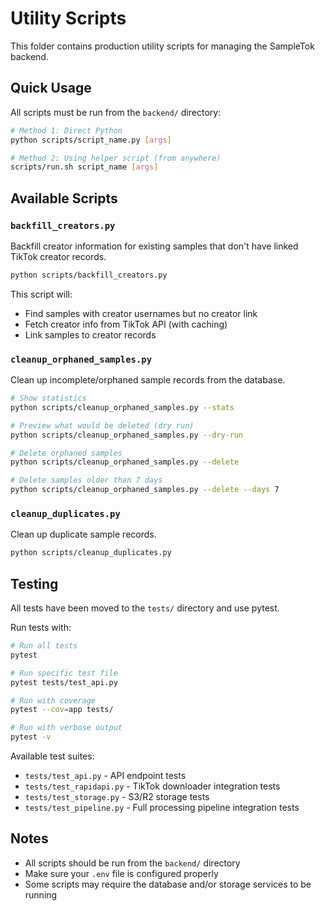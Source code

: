 # Utility Scripts

This folder contains production utility scripts for managing the SampleTok backend.

## Quick Usage

All scripts must be run from the `backend/` directory:

```bash
# Method 1: Direct Python
python scripts/script_name.py [args]

# Method 2: Using helper script (from anywhere)
scripts/run.sh script_name [args]
```

## Available Scripts

### `backfill_creators.py`
Backfill creator information for existing samples that don't have linked TikTok creator records.

```bash
python scripts/backfill_creators.py
```

This script will:
- Find samples with creator usernames but no creator link
- Fetch creator info from TikTok API (with caching)
- Link samples to creator records

### `cleanup_orphaned_samples.py`
Clean up incomplete/orphaned sample records from the database.

```bash
# Show statistics
python scripts/cleanup_orphaned_samples.py --stats

# Preview what would be deleted (dry run)
python scripts/cleanup_orphaned_samples.py --dry-run

# Delete orphaned samples
python scripts/cleanup_orphaned_samples.py --delete

# Delete samples older than 7 days
python scripts/cleanup_orphaned_samples.py --delete --days 7
```

### `cleanup_duplicates.py`
Clean up duplicate sample records.

```bash
python scripts/cleanup_duplicates.py
```

## Testing

All tests have been moved to the `tests/` directory and use pytest.

Run tests with:

```bash
# Run all tests
pytest

# Run specific test file
pytest tests/test_api.py

# Run with coverage
pytest --cov=app tests/

# Run with verbose output
pytest -v
```

Available test suites:
- `tests/test_api.py` - API endpoint tests
- `tests/test_rapidapi.py` - TikTok downloader integration tests
- `tests/test_storage.py` - S3/R2 storage tests
- `tests/test_pipeline.py` - Full processing pipeline integration tests

## Notes

- All scripts should be run from the `backend/` directory
- Make sure your `.env` file is configured properly
- Some scripts may require the database and/or storage services to be running
